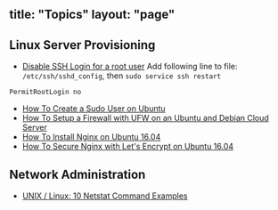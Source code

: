 title: "Topics"
layout: "page"
---


## Linux Server Provisioning

* [Disable SSH Login for a root user]()
Add following line to file: `/etc/ssh/sshd_config`, then `sudo service ssh restart`
```
PermitRootLogin no
```

* [How To Create a Sudo User on Ubuntu](https://www.digitalocean.com/community/tutorials/how-to-create-a-sudo-user-on-ubuntu-quickstart)
* [How To Setup a Firewall with UFW on an Ubuntu and Debian Cloud Server](https://www.digitalocean.com/community/tutorials/how-to-setup-a-firewall-with-ufw-on-an-ubuntu-and-debian-cloud-server)
* [How To Install Nginx on Ubuntu 16.04](https://www.digitalocean.com/community/tutorials/how-to-install-nginx-on-ubuntu-16-04)
* [How To Secure Nginx with Let's Encrypt on Ubuntu 16.04](https://www.digitalocean.com/community/tutorials/how-to-secure-nginx-with-let-s-encrypt-on-ubuntu-16-04)


## Network Administration

* [UNIX / Linux: 10 Netstat Command Examples](http://www.thegeekstuff.com/2010/03/netstat-command-examples)